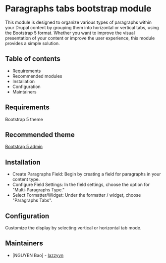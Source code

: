 # Paragraphs tabs bootstrap module

This module is designed to organize various types of paragraphs
within your Drupal content by grouping them into horizontal or
vertical tabs, using the Bootstrap 5 format.
Whether you want to improve the visual presentation of your content
or improve the user experience, this module provides a simple solution.
## Table of contents

- Requirements
- Recommended modules
- Installation
- Configuration
- Maintainers

## Requirements

Bootstrap 5 theme

## Recommended theme

[Bootstrap 5 admin](https://www.drupal.org/project/bootstrap5_admin)

## Installation

- Create Paragraphs Field: Begin by creating a field for paragraphs
in your content type.
- Configure Field Settings: In the field settings,
choose the option for "Multi-Paragraphs Type."
- Select Formatter/Widget: Under the formatter / widget,
choose "Paragraphs Tabs".
## Configuration

Customize the display by selecting vertical or horizontal tab mode.

## Maintainers

- [NGUYEN Bao] - [lazzyvn](https://www.drupal.org/u/lazzyvn)
